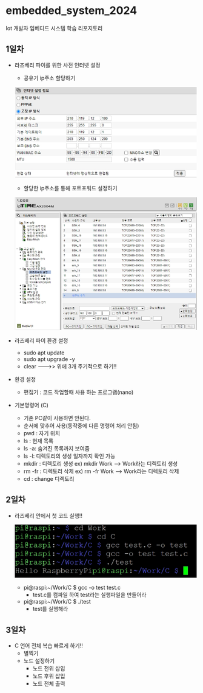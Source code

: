 # embedded_system_2024
Iot 개발자 임베디드 시스템 학습 리포지토리

## 1일차
- 라즈베리 파이를 위한 사전 인터넷 설정
    - 공유기 ip주소 할당하기

     ![실행](https://raw.githubusercontent.com/JEONGWOO0705/embedded_system_2024/main/image/img003.jpg)

    - 할당한 ip주소를 통해 포트포워드 설정하기

     ![실행](https://raw.githubusercontent.com/JEONGWOO0705/embedded_system_2024/main/image/img002.jpg)


- 라즈베리 파이 환경 설정
    - sudo apt update
    - sudo apt upgrade -y
    - clear --->> 위에 3개 주기적으로 하기!!
- 환경 설정 
    - 편집기 : 코드 작업할때 사용 하는 프로그램(nano)
- 기본명령어 (C)
    - 기존 PC같이 사용하면 안된다.
    - 순서에 맞추어 사용(동작중에 다른 명령어 처리 안됨)
    - pwd : 자기 위치
    - ls : 현재 목록
    - ls -a: 숨겨진 목록까지 보여줌
    - ls -l: 디렉토리의 생성 일자까지 확인 가능
    - mkdir : 디렉토리 생성    ex) mkdir Work   --> Work라는 디렉토리 생성
    - rm -fr : 디렉토리 삭제   ex) rm -fr Work  --> Work라는 디렉토리 삭제
    - cd : change 디렉토리



## 2일차
- 라즈베리 안에서 첫 코드 실행!!

  ![실행](https://raw.githubusercontent.com/JEONGWOO0705/embedded_system_2024/main/image/img001.jpg)

    - pi@raspi:~/Work/C $ gcc -o test test.c
        - test.c를 컴파일 하여 test라는 실행파일을 만들어라
    - pi@raspi:~/Work/C $ ./test
        - test를 실행해라

## 3일차
- C 언어 전체 복습 빠르게 하기!!
    - 별찍기
    - 노드 설정하기
        - 노드 전위 삽입
        - 노드 후위 삽입
        - 노드 전체 출력

       


